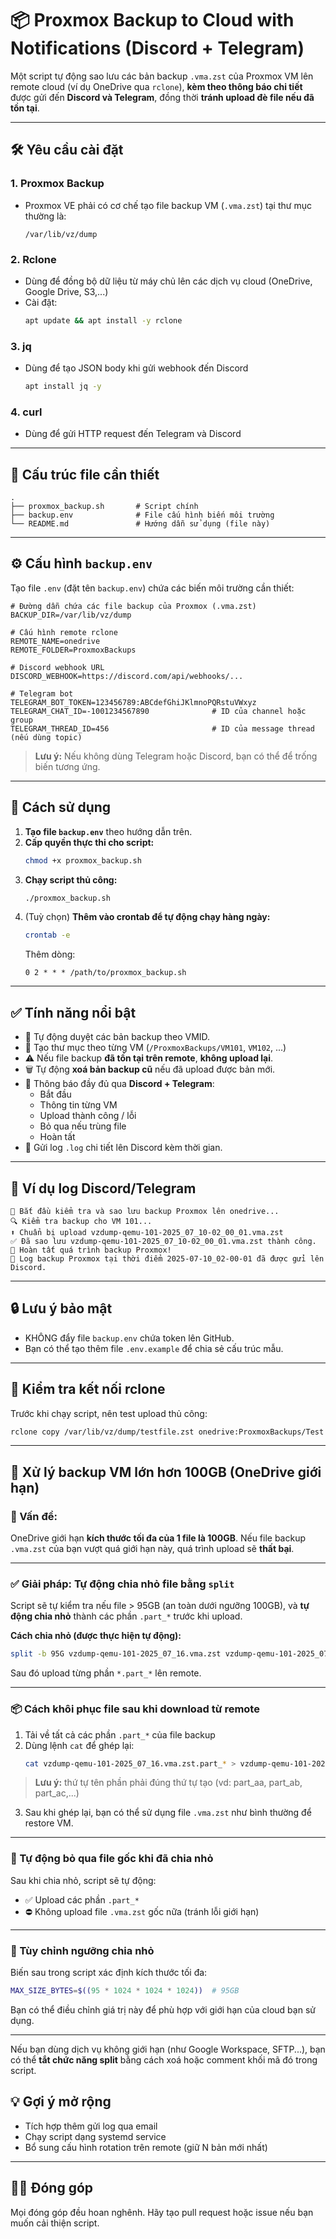 # 📦 Proxmox Backup to Cloud with Notifications (Discord + Telegram)

Một script tự động sao lưu các bản backup `.vma.zst` của Proxmox VM lên remote cloud (ví dụ OneDrive qua `rclone`), **kèm theo thông báo chi tiết** được gửi đến **Discord và Telegram**, đồng thời **tránh upload đè file nếu đã tồn tại**.

---

## 🛠️ Yêu cầu cài đặt

### 1. Proxmox Backup
- Proxmox VE phải có cơ chế tạo file backup VM (`.vma.zst`) tại thư mục thường là:
  ```
  /var/lib/vz/dump
  ```

### 2. Rclone
- Dùng để đồng bộ dữ liệu từ máy chủ lên các dịch vụ cloud (OneDrive, Google Drive, S3,...)
- Cài đặt:
  ```bash
  apt update && apt install -y rclone
  ```

### 3. jq
- Dùng để tạo JSON body khi gửi webhook đến Discord
  ```bash
  apt install jq -y
  ```

### 4. curl
- Dùng để gửi HTTP request đến Telegram và Discord

---

## 📁 Cấu trúc file cần thiết

```
.
├── proxmox_backup.sh       # Script chính
├── backup.env              # File cấu hình biến môi trường
└── README.md               # Hướng dẫn sử dụng (file này)
```

---

## ⚙️ Cấu hình `backup.env`

Tạo file `.env` (đặt tên `backup.env`) chứa các biến môi trường cần thiết:

```env
# Đường dẫn chứa các file backup của Proxmox (.vma.zst)
BACKUP_DIR=/var/lib/vz/dump

# Cấu hình remote rclone
REMOTE_NAME=onedrive
REMOTE_FOLDER=ProxmoxBackups

# Discord webhook URL
DISCORD_WEBHOOK=https://discord.com/api/webhooks/...

# Telegram bot
TELEGRAM_BOT_TOKEN=123456789:ABCdefGhiJKlmnoPQRstuVWxyz
TELEGRAM_CHAT_ID=-1001234567890              # ID của channel hoặc group
TELEGRAM_THREAD_ID=456                       # ID của message thread (nếu dùng topic)
```

> **Lưu ý:** Nếu không dùng Telegram hoặc Discord, bạn có thể để trống biến tương ứng.

---

## 🚀 Cách sử dụng

1. **Tạo file `backup.env`** theo hướng dẫn trên.
2. **Cấp quyền thực thi cho script:**
   ```bash
   chmod +x proxmox_backup.sh
   ```
3. **Chạy script thủ công:**
   ```bash
   ./proxmox_backup.sh
   ```
4. (Tuỳ chọn) **Thêm vào crontab để tự động chạy hàng ngày:**
   ```bash
   crontab -e
   ```
   Thêm dòng:
   ```
   0 2 * * * /path/to/proxmox_backup.sh
   ```

---

## ✅ Tính năng nổi bật

- 🔁 Tự động duyệt các bản backup theo VMID.
- 📁 Tạo thư mục theo từng VM (`/ProxmoxBackups/VM101`, `VM102`, ...)
- ⚠️ Nếu file backup **đã tồn tại trên remote**, **không upload lại**.
- 🗑️ Tự động **xoá bản backup cũ** nếu đã upload được bản mới.
- 🔔 Thông báo đầy đủ qua **Discord + Telegram**:
  - Bắt đầu
  - Thông tin từng VM
  - Upload thành công / lỗi
  - Bỏ qua nếu trùng file
  - Hoàn tất
- 📄 Gửi log `.log` chi tiết lên Discord kèm thời gian.

---

## 💬 Ví dụ log Discord/Telegram

```
🚀 Bắt đầu kiểm tra và sao lưu backup Proxmox lên onedrive...
🔍 Kiểm tra backup cho VM 101...
⬆️ Chuẩn bị upload vzdump-qemu-101-2025_07_10-02_00_01.vma.zst
✅ Đã sao lưu vzdump-qemu-101-2025_07_10-02_00_01.vma.zst thành công.
🎉 Hoàn tất quá trình backup Proxmox!
📄 Log backup Proxmox tại thời điểm 2025-07-10_02-00-01 đã được gửi lên Discord.
```

---

## 🔒 Lưu ý bảo mật

- KHÔNG đẩy file `backup.env` chứa token lên GitHub.
- Bạn có thể tạo thêm file `.env.example` để chia sẻ cấu trúc mẫu.

---

## 🧪 Kiểm tra kết nối rclone

Trước khi chạy script, nên test upload thủ công:
```bash
rclone copy /var/lib/vz/dump/testfile.zst onedrive:ProxmoxBackups/Test
```

---
## 🧩 Xử lý backup VM lớn hơn 100GB (OneDrive giới hạn)

### 🔺 Vấn đề:
OneDrive giới hạn **kích thước tối đa của 1 file là 100GB**. Nếu file backup `.vma.zst` của bạn vượt quá giới hạn này, quá trình upload sẽ **thất bại**.

---

### ✅ Giải pháp: Tự động chia nhỏ file bằng `split`

Script sẽ tự kiểm tra nếu file > 95GB (an toàn dưới ngưỡng 100GB), và **tự động chia nhỏ** thành các phần `.part_*` trước khi upload.

**Cách chia nhỏ (được thực hiện tự động):**
```bash
split -b 95G vzdump-qemu-101-2025_07_16.vma.zst vzdump-qemu-101-2025_07_16.vma.zst.part_
```

Sau đó upload từng phần `*.part_*` lên remote.

---

### 📦 Cách khôi phục file sau khi download từ remote

1. Tải về tất cả các phần `.part_*` của file backup
2. Dùng lệnh `cat` để ghép lại:
   ```bash
   cat vzdump-qemu-101-2025_07_16.vma.zst.part_* > vzdump-qemu-101-2025_07_16.vma.zst
   ```

> **Lưu ý:** thứ tự tên phần phải đúng thứ tự tạo (vd: part_aa, part_ab, part_ac,...)

3. Sau khi ghép lại, bạn có thể sử dụng file `.vma.zst` như bình thường để restore VM.

---

### 🔁 Tự động bỏ qua file gốc khi đã chia nhỏ

Sau khi chia nhỏ, script sẽ tự động:
- ✅ Upload các phần `.part_*`
- ⛔ Không upload file `.vma.zst` gốc nữa (tránh lỗi giới hạn)

---

### 🔐 Tùy chỉnh ngưỡng chia nhỏ

Biến sau trong script xác định kích thước tối đa:
```bash
MAX_SIZE_BYTES=$((95 * 1024 * 1024 * 1024))  # 95GB
```

Bạn có thể điều chỉnh giá trị này để phù hợp với giới hạn của cloud bạn sử dụng.

---

Nếu bạn dùng dịch vụ không giới hạn (như Google Workspace, SFTP...), bạn có thể **tắt chức năng split** bằng cách xoá hoặc comment khối mã đó trong script.

## 💡 Gợi ý mở rộng

- Tích hợp thêm gửi log qua email
- Chạy script dạng systemd service
- Bổ sung cấu hình rotation trên remote (giữ N bản mới nhất)

---

## 🧑‍💻 Đóng góp

Mọi đóng góp đều hoan nghênh. Hãy tạo pull request hoặc issue nếu bạn muốn cải thiện script.